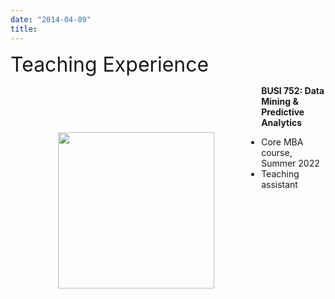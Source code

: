```yaml
---
date: "2014-04-09"
title: 
---
```


<font size="6">Teaching Experience</font>

<img style="float: left;width: 250px; margin: 2cm;" src="/Jiannan_2022.jpg">


**BUSI 752: Data Mining & Predictive Analytics**
* Core MBA course, Summer 2022
* Teaching assistant
